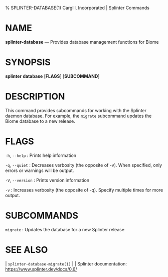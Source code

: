 % SPLINTER-DATABASE(1) Cargill, Incorporated | Splinter Commands
<!--
  Copyright 2018-2021 Cargill Incorporated
  Licensed under Creative Commons Attribution 4.0 International License
  https://creativecommons.org/licenses/by/4.0/
-->

NAME
====

**splinter-database** — Provides database management functions for Biome

SYNOPSIS
========

**splinter** **database** \[**FLAGS**\] \[**SUBCOMMAND**\]

DESCRIPTION
===========

This command provides subcommands for working with the Splinter daemon database.
For example, the `migrate` subcommand updates the Biome database to a
new release.

FLAGS
=====

`-h`, `--help`
: Prints help information

`-q`, `--quiet`
: Decreases verbosity (the opposite of -v). When specified, only errors or
  warnings will be output.

`-V`, `--version`
: Prints version information

`-v`
: Increases verbosity (the opposite of -q). Specify multiple times for more
  output.

SUBCOMMANDS
===========

`migrate`
: Updates the database for a new Splinter release

SEE ALSO
========
| `splinter-database-migrate(1)`
|
| Splinter documentation: https://www.splinter.dev/docs/0.6/

